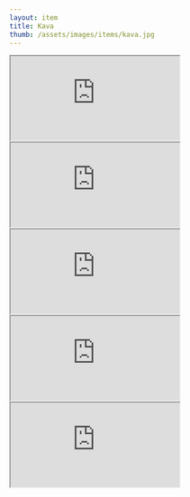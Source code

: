 ```yaml
---
layout: item
title: Kava
thumb: /assets/images/items/kava.jpg
---
```

<iframe src="http://magic-items.herokuapp.com/item/embed/57"></iframe>
<iframe src="http://magic-items.herokuapp.com/item/embed/200"></iframe>
<iframe src="http://magic-items.herokuapp.com/item/embed/121"></iframe>
<iframe src="http://magic-items.herokuapp.com/item/embed/197"></iframe>
<iframe src="http://magic-items.herokuapp.com/item/embed/209"></iframe>
